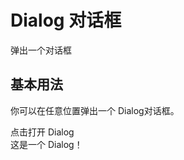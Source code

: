 # Dialog 对话框

弹出一个对话框

<script setup>
import { ref } from 'vue'
const dialogVisible1 = ref(false);
const dialogVisible2 = ref(false);
const dialogVisible3 = ref(false);
const dialogVisible4 = ref(false);
</script>

## 基本用法

你可以在任意位置弹出一个 Dialog对话框。

<demo-container class="demo-gov-form">
<gov-button @click="dialogVisible1 = true">点击打开 Dialog</gov-button>
<gov-dialog v-model="dialogVisible1" title="标题" width="30%">
	<div>这是一个 Dialog！</div>
	<template #footer>
		<gov-button @click="dialogVisible1 = false">关闭</gov-button>
	</template>
</gov-dialog>
</demo-container>
